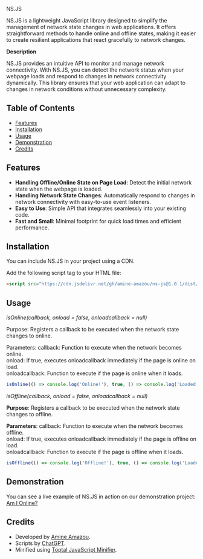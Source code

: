 NS.JS

NS.JS is a lightweight JavaScript library designed to simplify the management of network state changes in web applications. It offers straightforward methods to handle online and offline states, making it easier to create resilient applications that react gracefully to network changes.

**Description**

NS.JS provides an intuitive API to monitor and manage network connectivity. With NS.JS, you can detect the network status when your webpage loads and respond to changes in network connectivity dynamically. This library ensures that your web application can adapt to changes in network conditions without unnecessary complexity.

## Table of Contents

  - [Features](#features)
  - [Installation](#installation)
  - [Usage](#usage)
  - [Demonstration](#demonstration)
  - [Credits](#credits)

## Features

- **Handling Offline/Online State on Page Load**: Detect the initial network state when the webpage is loaded.
- **Handling Network State Changes**: Automatically respond to changes in network connectivity with easy-to-use event listeners.
- **Easy to Use**: Simple API that integrates seamlessly into your existing code.
- **Fast and Small**: Minimal footprint for quick load times and efficient performance.

## Installation
You can include NS.JS in your project using a CDN.

Add the following script tag to your HTML file:

```html
<script src="https://cdn.jsdelivr.net/gh/amine-amazou/ns-js@1.0.1/dist/NS.min.js"></script>
```

## Usage

_isOnline(callback, onload = false, onloadcallback = null)_

Purpose: Registers a callback to be executed when the network state changes to online.

Parameters:
callback: Function to execute when the network becomes online. <br>
onload: If true, executes onloadcallback immediately if the page is online on load. <br>
onloadcallback: Function to execute if the page is online when it loads. <br>

```javascript
isOnline(() => console.log('Online!'), true, () => console.log('Loaded and online!'));
```

_isOffline(callback, onload = false, onloadcallback = null)_

**Purpose**: Registers a callback to be executed when the network state changes to offline.

**Parameters**:
callback: Function to execute when the network becomes offline. <br>
onload: If true, executes onloadcallback immediately if the page is offline on load. <br>
onloadcallback: Function to execute if the page is offline when it loads. <br>


```javascript
isOffline(() => console.log('Offline!'), true, () => console.log('Loaded and offline!'));
```

## Demonstration
You can see a live example of NS.JS in action on our demonstration project: [Am I Online?](https://am-i-online.vercel.app/)

## Credits

- Developed by [Amine Amazou](https://github.com/amine-amazou).
- Scripts by [ChatGPT](chatgpt.com).
- Minified using [Toptal JavaScript Minifier](https://www.toptal.com/developers/javascript-minifier).
